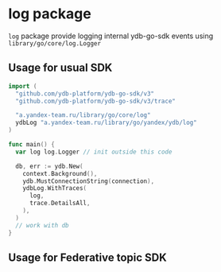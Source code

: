 # log package

`log` package provide logging internal ydb-go-sdk events using `library/go/core/log.Logger`

## Usage for usual SDK
```go
import (
  "github.com/ydb-platform/ydb-go-sdk/v3"
  "github.com/ydb-platform/ydb-go-sdk/v3/trace"

  "a.yandex-team.ru/library/go/core/log"
  ydbLog "a.yandex-team.ru/library/go/yandex/ydb/log"
)

func main() {
  var log log.Logger // init outside this code

  db, err := ydb.New(
    context.Background(),
    ydb.MustConnectionString(connection),
    ydbLog.WithTraces(
      log,
      trace.DetailsAll,
    ),
  )
  // work with db
}
```

## Usage for Federative topic SDK

